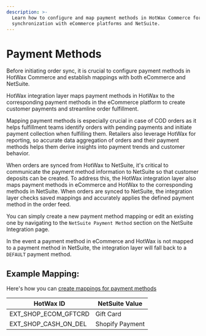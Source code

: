 ```yaml
---
description: >-
  Learn how to configure and map payment methods in HotWax Commerce for seamless
  synchronization with eCommerce platforms and NetSuite.
---
```


# Payment Methods

Before initiating order sync, it is crucial to configure payment methods in HotWax Commerce and establish mappings with both eCommerce and NetSuite.

HotWax integration layer maps payment methods in HotWax to the corresponding payment methods in the eCommerce platform to create customer payments and streamline order fulfillment.

Mapping payment methods is especially crucial in case of COD orders as it helps fulfillment teams identify orders with pending payments and initiate payment collection when fulfilling them. Retailers also leverage HotWax for reporting, so accurate data aggregation of orders and their payment methods helps them derive insights into payment trends and customer behavior.

When orders are synced from HotWax to NetSuite, it's critical to communicate the payment method information to NetSuite so that customer deposits can be created. To address this, the HotWax integration layer also maps payment methods in eCommerce and HotWax to the corresponding methods in NetSuite. When orders are synced to NetSuite, the integration layer checks saved mappings and accurately applies the defined payment method in the order feed.

You can simply create a new payment method mapping or edit an existing one by navigating to the `NetSuite Payment Method` section on the NetSuite Integration page.

In the event a payment method in eCommerce and HotWax is not mapped to a payment method in NetSuite, the integration layer will fall back to a `DEFAULT` payment method.

## Example Mapping:

Here's how you can [create mappings for payment methods](README.md#configuring-mappings-between-hotwax-commerce-and-netsuite)

| HotWax ID                | NetSuite Value  |
| ------------------------ | --------------- |
| EXT\_SHOP\_ECOM\_GFTCRD  | Gift Card       |
| EXT\_SHOP\_CASH\_ON\_DEL | Shopify Payment |
